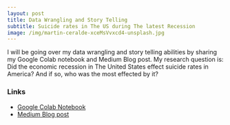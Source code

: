 ```yaml
---
layout: post
title: Data Wrangling and Story Telling 
subtitle: Suicide rates in The US during The latest Recession    
image: /img/martin-ceralde-xceMsVvxcd4-unsplash.jpg
---
```


I will be going over my data wrangling and story telling abilities by sharing my Google Colab notebook and Medium Blog post. My research question is: Did the economic recession in The United States effect suicide rates in America? And if so, who was the most effected by it?


### Links  
-  [Google Colab Notebook](https://colab.research.google.com/drive/1WNM17wQrelzi_B7JQEKkf9R2US0RSf93)  
- [Medium Blog post](https://medium.com/@ethanm.jansen/the-united-states-market-crash-of-2008-and-its-effect-on-suicide-rate-c9133c04169d?sk=5d5667f8211d613c065d2c2347e475e5) 

